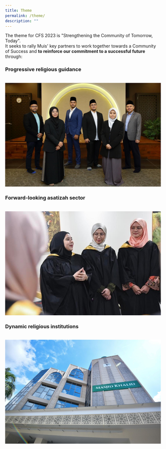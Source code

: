 ```yaml
---
title: Theme
permalink: /theme/
description: ""
---
```

The theme for CFS 2023 is "Strengthening the Community of Tomorrow, Today".<br>
It seeks to rally Muis' key partners to work together towards a Community of Success and **to reinforce our commitment to a successful future** through:<br> <h3>**Progressive religious guidance**</h3><br>
![](/images/1_religious%20guidance.jpg)
<br> <h3>**Forward-looking asatizah sector**</h3><br>
![](/images/2_asatizah.jpg)
<br> <h3>**Dynamic religious institutions**</h3><br>
![](/images/3_mosque.jpg)